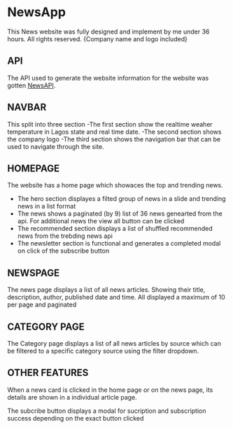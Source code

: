 # NewsApp

This News website was fully designed and implement by me under 36 hours.
All rights reserved.
{Company name and logo included}

## API
The API used to generate the website information for the website was gotten <a href="newsapi.org">NewsAPI</a>.

## NAVBAR
This split into three section
-The first section show the realtime weaher temperature in Lagos state and real time date.
-The second section shows the company logo
-The third section shows the navigation bar that can be used to navigate through the site.

## HOMEPAGE
The website has a home page which showaces the top and trending news.
- The hero section displayes a filted group of news in a slide and trending news in a list format
- The news shows a paginated (by 9) list of 36 news genearted from the api. For additional news the view all button can be clicked
- The recommended section displays a list of shuffled recommended news from the trebding news api
- The newsletter section is functional and generates a completed modal on click of the subscribe button

## NEWSPAGE
The news page displays a list of all news articles. Showing their title, description, author, published date and time. All displayed a maximum of 10 per page and paginated

## CATEGORY PAGE
The Category page displays a list of all news articles by source which can be filtered to a specific category source using the filter dropdown.

## OTHER FEATURES
When a news card is clicked in the home page or on the news page, its details are shown in a individual article page.

The subcribe button displays a modal for sucription and subscription success depending on the exact button clicked
